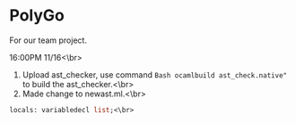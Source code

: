# PolyGo
For our team project.

16:00PM 11/16<\br>
1. Upload ast_checker, use command ```Bash ocamlbuild ast_check.native" ```to build the ast_checker.<\br>
2. Made change to newast.ml.<\br>
```ocaml
locals: variabledecl list;<\br>
```